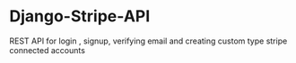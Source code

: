 # Django-Stripe-API
REST API for login , signup, verifying email and creating custom type stripe connected accounts
